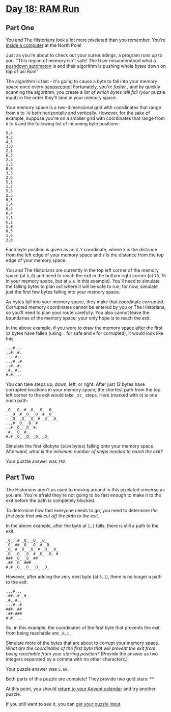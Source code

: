 # [Day 18: RAM Run](https://adventofcode.com/2024/day/18)
## Part One

You and The Historians look a lot more pixelated than you remember. You're
[inside a computer](https://adventofcode.com/2017/day/2) at the North Pole!

Just as you're about to check out your surroundings, a program runs up to you.
"This region of memory isn't safe! The User misunderstood what a [pushdown
automaton](https://en.wikipedia.org/wiki/Pushdown_automaton) is and their
algorithm is pushing whole _bytes_ down on top of us! Run!"

The algorithm is fast - it's going to cause a byte to fall into your memory
space once every [nanosecond](https://www.youtube.com/watch?v=9eyFDBPk4Yw)!
Fortunately, you're _faster_ , and by quickly scanning the algorithm, you
create a _list of which bytes will fall_ (your puzzle input) in the order
they'll land in your memory space.

Your memory space is a two-dimensional grid with coordinates that range from
`0` to `70` both horizontally and vertically. However, for the sake of
example, suppose you're on a smaller grid with coordinates that range from `0`
to `6` and the following list of incoming byte positions:

    
    
    5,4
    4,2
    4,5
    3,0
    2,1
    6,3
    2,4
    1,5
    0,6
    3,3
    2,6
    5,1
    1,2
    5,5
    2,5
    6,5
    1,4
    0,4
    6,4
    1,1
    6,1
    1,0
    0,5
    1,6
    2,0
    

Each byte position is given as an `X,Y` coordinate, where `X` is the distance
from the left edge of your memory space and `Y` is the distance from the top
edge of your memory space.

You and The Historians are currently in the top left corner of the memory
space (at `0,0`) and need to reach the exit in the bottom right corner (at
`70,70` in your memory space, but at `6,6` in this example). You'll need to
simulate the falling bytes to plan out where it will be safe to run; for now,
simulate just the first few bytes falling into your memory space.

As bytes fall into your memory space, they make that coordinate _corrupted_.
Corrupted memory coordinates cannot be entered by you or The Historians, so
you'll need to plan your route carefully. You also cannot leave the boundaries
of the memory space; your only hope is to reach the exit.

In the above example, if you were to draw the memory space after the first
`12` bytes have fallen (using `.` for safe and `#` for corrupted), it would
look like this:

    
    
    ...#...
    ..#..#.
    ....#..
    ...#..#
    ..#..#.
    .#..#..
    #.#....
    

You can take steps up, down, left, or right. After just 12 bytes have
corrupted locations in your memory space, the shortest path from the top left
corner to the exit would take `_22_` steps. Here (marked with `O`) is one such
path:

    
    
    _O_ _O_.# _O_ _O_ _O_
    . _O_ # _O_ _O_ # _O_
    . _O_ _O_ _O_ # _O_ _O_
    ...# _O_ _O_ #
    ..# _O_ _O_ #.
    .#. _O_ #..
    #.# _O_ _O_ _O_ _O_
    

Simulate the first kilobyte (`1024` bytes) falling onto your memory space.
Afterward, _what is the minimum number of steps needed to reach the exit?_

Your puzzle answer was `252`.

## Part Two

The Historians aren't as used to moving around in this pixelated universe as
you are. You're afraid they're not going to be fast enough to make it to the
exit before the path is completely blocked.

To determine how fast everyone needs to go, you need to determine _the first
byte that will cut off the path to the exit_.

In the above example, after the byte at `1,1` falls, there is still a path to
the exit:

    
    
    _O_..# _O_ _O_ _O_
    _O_ ## _O_ _O_ # _O_
    _O_ # _O_ _O_ # _O_ _O_
    _O_ _O_ _O_ # _O_ _O_ #
    ### _O_ _O_ ##
    .## _O_ ###
    #.# _O_ _O_ _O_ _O_
    

However, after adding the very next byte (at `6,1`), there is no longer a path
to the exit:

    
    
    ...#...
    .##..# _#_
    .#..#..
    ...#..#
    ###..##
    .##.###
    #.#....
    

So, in this example, the coordinates of the first byte that prevents the exit
from being reachable are `_6,1_`.

Simulate more of the bytes that are about to corrupt your memory space. _What
are the coordinates of the first byte that will prevent the exit from being
reachable from your starting position?_ (Provide the answer as two integers
separated by a comma with no other characters.)

Your puzzle answer was `5,60`.

Both parts of this puzzle are complete! They provide two gold stars: **

At this point, you should [return to your Advent calendar](https://adventofcode.com/2024) and try
another puzzle.

If you still want to see it, you can [get your puzzle input](https://adventofcode.com/2024/day/18/input).
